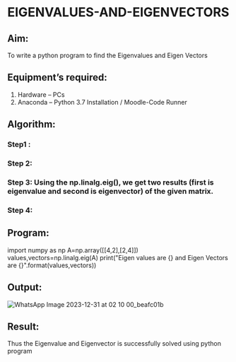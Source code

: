 # EIGENVALUES-AND-EIGENVECTORS
## Aim:
To write a python program to find the Eigenvalues and Eigen Vectors
## Equipment’s required:
1. 	Hardware – PCs
2. 	Anaconda – Python 3.7 Installation / Moodle-Code Runner
## Algorithm:
### Step1 : 
### Step 2: 
### Step 3: Using the np.linalg.eig(),  we get two results (first is eigenvalue and second is eigenvector) of the given matrix.
### Step 4: 

## Program:
import numpy as np
A=np.array([[4,2],[2,4]])
values,vectors=np.linalg.eig(A)
print("Eigen values are {} and Eigen Vectors are {}".format(values,vectors))
## Output:
![WhatsApp Image 2023-12-31 at 02 10 00_beafc01b](https://github.com/ibrahimfedahs/EIGENVALUES-AND-EIGENVECTORS/assets/150319493/730788bb-53fd-4148-965a-e91c5b6816a8)

## Result:
Thus the Eigenvalue and Eigenvector is successfully solved using python program
